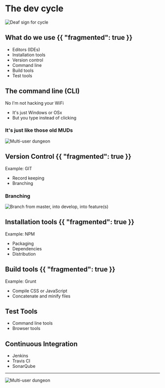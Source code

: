 # The dev cycle
![Deaf sign for cycle](img/deaf-cycle.gif)

## What do we use {{ "fragmented": true }}
- Editors (IDEs)
- Installation tools
- Version control
- Command line
- Build tools
- Test tools

## The command line (CLI)
No I'm not hacking your WiFi

- It's just Windows or OSx
- But you type instead of clicking

### It's just like those old MUDs

![Multi-user dungeon](img/mud.jpg)

## Version Control {{ "fragmented": true }}
Example: GIT

- Record keeping
- Branching

### Branching
![Branch from master, into develop, into feature(s)](img/branching.png)


## Installation tools {{ "fragmented": true }}
Example: NPM

- Packaging
- Dependencies
- Distribution


## Build tools {{ "fragmented": true }}
Example: Grunt

- Compile CSS or JavaScript
- Concatenate and minify files

## Test Tools

- Command line tools
- Browser tools

## Continuous Integration

- Jenkins
- Travis CI
- SonarQube

----

![Multi-user dungeon](img/sonar.png)

